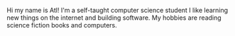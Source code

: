 Hi my name is Atl! 
I'm a self-taught computer science student 
I like learning new things on the internet and building software.
My hobbies are reading science fiction books and computers.

<!---
atl97853/atl97853 is a ✨ special ✨ repository because its `README.md` (this file) appears on your GitHub profile.
You can click the Preview link to take a look at your changes.
--->
